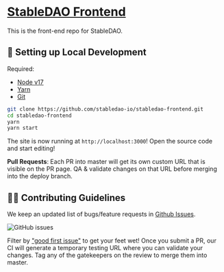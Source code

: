 # [StableDAO Frontend](https://www.stabledao.io/)
This is the front-end repo for StableDAO. 

##  🔧 Setting up Local Development

Required: 
- [Node v17](https://nodejs.org/download/release/latest-v17.x/)  
- [Yarn](https://classic.yarnpkg.com/en/docs/install/) 
- [Git](https://git-scm.com/downloads)


```bash
git clone https://github.com/stabledao-io/stabledao-frontend.git
cd stabledao-frontend
yarn
yarn start
```

The site is now running at `http://localhost:3000`!
Open the source code and start editing!

**Pull Requests**:
Each PR into master will get its own custom URL that is visible on the PR page. QA & validate changes on that URL before merging into the deploy branch. 

## 👏🏽 Contributing Guidelines 

We keep an updated list of bugs/feature requests in [Github Issues](https://github.com/stabledao-io/stabledao-frontend/issues). 


![GitHub issues](https://github.com/stabledao-io/stabledao-frontend/issues?style=flat-square)

Filter by ["good first issue"](https://github.com/stabledao-io/stabledao-frontend/issues?q=is%3Aopen+is%3Aissue+label%3A%22good+first+issue%22) to get your feet wet!
Once you submit a PR, our CI will generate a temporary testing URL where you can validate your changes. Tag any of the gatekeepers on the review to merge them into master. 
